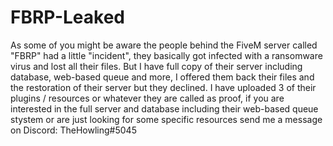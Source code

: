 # FBRP-Leaked

As some of you might be aware the people behind the FiveM server called "FBRP" had a little "incident", they basically got infected with a ransomware virus and lost all their files.
But I have full copy of their server including database, web-based queue and more, I offered them back their files and the restoration of their server but they declined.
I have uploaded 3 of their plugins / resources or whatever they are called as proof, if you are interested in the full server and database including their web-based queue stystem or are just looking for some specific resources send me a message on Discord: TheHowling#5045
